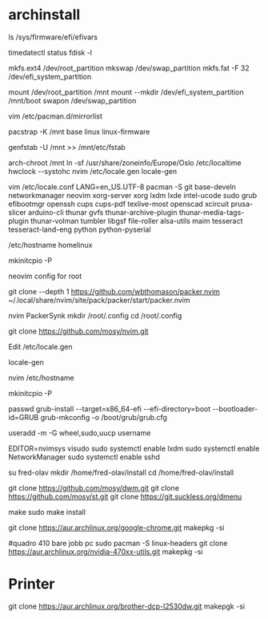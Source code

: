 # archinstall

ls /sys/firmware/efi/efivars

timedatectl status
fdisk -l

mkfs.ext4 /dev/root_partition
mkswap /dev/swap_partition
mkfs.fat -F 32 /dev/efi_system_partition

mount /dev/root_partition /mnt
mount --mkdir /dev/efi_system_partition /mnt/boot
swapon /dev/swap_partition

vim /etc/pacman.d/mirrorlist

pacstrap -K /mnt base linux linux-firmware

genfstab -U /mnt >> /mnt/etc/fstab

arch-chroot /mnt
ln -sf /usr/share/zoneinfo/Europe/Oslo /etc/localtime
hwclock --systohc
nvim /etc/locale.gen
locale-gen

vim /etc/locale.conf
LANG=en_US.UTF-8
pacman -S git base-develn networkmanager neovim xorg-server xorg lxdm lxde intel-ucode sudo grub efibootmgr openssh cups cups-pdf texlive-most openscad xcircuit prusa-slicer arduino-cli thunar gvfs thunar-archive-plugin thunar-media-tags-plugin thunar-volman tumbler libgsf file-roller alsa-utils maim tesseract tesseract-land-eng python python-pyserial




/etc/hostname
homelinux

mkinitcpio -P




neovim config for root



git clone --depth 1 https://github.com/wbthomason/packer.nvim ~/.local/share/nvim/site/pack/packer/start/packer.nvim

nvim PackerSynk
mkdir /root/.config
cd /root/.config

git clone https://github.com/mosy/nvim.git
 
 Edit /etc/locale.gen
 
 locale-gen
 
 nvim /etc/hostname
 
 mkinitcpio -P
 
passwd
grub-install --target=x86_64-efi --efi-directory=boot --bootloader-id=GRUB
grub-mkconfig -o /boot/grub/grub.cfg
 
 useradd -m -G wheel,sudo,uucp username
 
 EDITOR=nvimsys visudo
 sudo systemctl enable lxdm
 sudo systemctl enable NetworkManager
 sudo systemctl enable sshd
 
 su fred-olav
 mkdir /home/fred-olav/install
 cd /home/fred-olav/install
  
 git clone https://github.com/mosy/dwm.git
 git clone https://github.com/mosy/st.git
 git clone https://git.suckless.org/dmenu

 
 make
 sudo make install
 
git clone https://aur.archlinux.org/google-chrome.git
makepkg -si
 



#quadro 410 bare jobb pc
sudo pacman -S linux-headers
git clone https://aur.archlinux.org/nvidia-470xx-utils.git
makepkg -si




# Printer
git clone https://aur.archlinux.org/brother-dcp-l2530dw.git
makepgk -si





